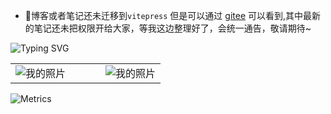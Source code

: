 * 📒博客或者笔记还未迁移到`vitepress`
但是可以通过 [gitee](https://gitee.com/Yn_22638) 可以看到,其中最新的笔记还未把权限开给大家，等我这边整理好了，会统一通告，敬请期待~

![Typing SVG](https://readme-typing-svg.herokuapp.com?color=10BCF7&center=true&lines=%E6%AC%A2%E8%BF%8E%E6%9D%A5%E5%88%B0%E5%B0%8F%E8%8E%AB%E7%9A%84%E4%B8%BB%E9%A1%B5)

<div>
    <table>
        <tr>
            <td width="60%"  height="100%">
                <img src="https://github-readme-stats.vercel.app/api?username=yn22638" alt="我的照片" />
            </td>
            <td width="40%" height="100%">
                <img src="https://github-readme-stats.vercel.app/api/top-langs/?username=yn22638&layout=compact&hide_border=true&langs_count=10" alt="我的照片" />
            </td>
        </tr>
    </table>
</div>

![Metrics](https://metrics.lecoq.io/yn22638?template=classic&base.indepth=false&base.hireable=false&config.timezone=Etc%2FGMT-8)
